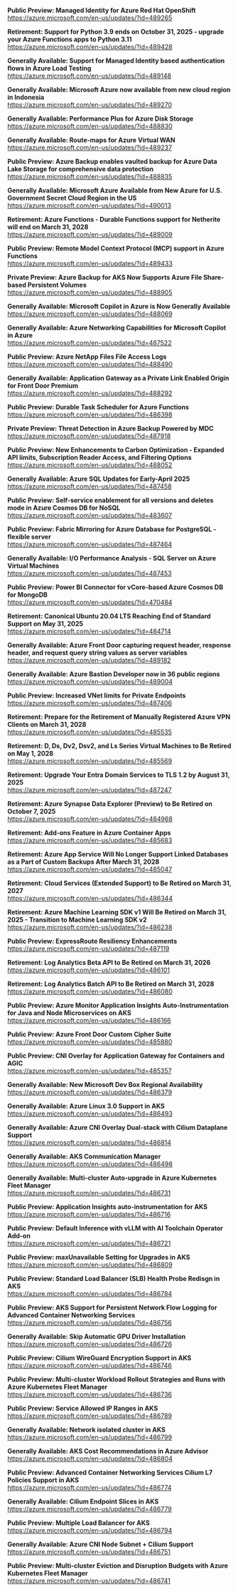 **Public Preview: Managed Identity for Azure Red Hat OpenShift**  
https://azure.microsoft.com/en-us/updates/?id=489265

**Retirement: Support for Python 3.9 ends on October 31, 2025 - upgrade your Azure Functions apps to Python 3.11**  
https://azure.microsoft.com/en-us/updates/?id=489428

**Generally Available: Support for Managed Identity based authentication flows in Azure Load Testing**  
https://azure.microsoft.com/en-us/updates/?id=489148

**Generally Available: Microsoft Azure now available from new cloud region in Indonesia**  
https://azure.microsoft.com/en-us/updates/?id=489270

**Generally Available: Performance Plus for Azure Disk Storage**  
https://azure.microsoft.com/en-us/updates/?id=488830

**Generally Available: Route-maps for Azure Virtual WAN**  
https://azure.microsoft.com/en-us/updates/?id=489237

**Public Preview: Azure Backup enables vaulted backup for Azure Data Lake Storage for comprehensive data protection**  
https://azure.microsoft.com/en-us/updates/?id=488835

**Generally Available: Microsoft Azure Available from New Azure for U.S. Government Secret Cloud Region in the US**  
https://azure.microsoft.com/en-us/updates/?id=490013

**Retirement: Azure Functions - Durable Functions support for Netherite will end on March 31, 2028**  
https://azure.microsoft.com/en-us/updates/?id=489009

**Public Preview: Remote Model Context Protocol (MCP) support in Azure Functions**  
https://azure.microsoft.com/en-us/updates/?id=489433

**Private Preview: Azure Backup for AKS Now Supports Azure File Share-based Persistent Volumes**  
https://azure.microsoft.com/en-us/updates/?id=488905

**Generally Available: Microsoft Copilot in Azure is Now Generally Available**  
https://azure.microsoft.com/en-us/updates/?id=488069

**Generally Available: Azure Networking Capabilities for Microsoft Copilot in Azure**  
https://azure.microsoft.com/en-us/updates/?id=487522

**Public Preview: Azure NetApp Files File Access Logs**  
https://azure.microsoft.com/en-us/updates/?id=488490

**Generally Available: Application Gateway as a Private Link Enabled Origin for Front Door Premium**  
https://azure.microsoft.com/en-us/updates/?id=488292

**Public Preview: Durable Task Scheduler for Azure Functions**  
https://azure.microsoft.com/en-us/updates/?id=486398

**Private Preview: Threat Detection in Azure Backup Powered by MDC**  
https://azure.microsoft.com/en-us/updates/?id=487918

**Public Preview: New Enhancements to Carbon Optimization - Expanded API limits, Subscription Reader Access, and Filtering Options**  
https://azure.microsoft.com/en-us/updates/?id=488052

**Generally Available: Azure SQL Updates for Early-April 2025**  
https://azure.microsoft.com/en-us/updates/?id=487458

**Public Preview: Self-service enablement for all versions and deletes mode in Azure Cosmos DB for NoSQL**  
https://azure.microsoft.com/en-us/updates/?id=483607

**Public Preview: Fabric Mirroring for Azure Database for PostgreSQL - flexible server**  
https://azure.microsoft.com/en-us/updates/?id=487464

**Generally Available: I/O Performance Analysis - SQL Server on Azure Virtual Machines**  
https://azure.microsoft.com/en-us/updates/?id=487453

**Public Preview: Power BI Connector for vCore-based Azure Cosmos DB for MongoDB**  
https://azure.microsoft.com/en-us/updates/?id=470484

**Retirement: Canonical Ubuntu 20.04 LTS Reaching End of Standard Support on May 31, 2025**  
https://azure.microsoft.com/en-us/updates/?id=484714

**Generally Available: Azure Front Door capturing request header, response header, and request query string values as server variables**  
https://azure.microsoft.com/en-us/updates/?id=489182

**Generally Available: Azure Bastion Developer now in 36 public regions**  
https://azure.microsoft.com/en-us/updates/?id=489004

**Public Preview: Increased VNet limits for Private Endpoints**  
https://azure.microsoft.com/en-us/updates/?id=487406

**Retirement: Prepare for the Retirement of Manually Registered Azure VPN Clients on March 31, 2028**  
https://azure.microsoft.com/en-us/updates/?id=485535

**Retirement: D, Ds, Dv2, Dsv2, and Ls Series Virtual Machines to Be Retired on May 1, 2028**  
https://azure.microsoft.com/en-us/updates/?id=485569

**Retirement: Upgrade Your Entra Domain Services to TLS 1.2 by August 31, 2025**  
https://azure.microsoft.com/en-us/updates/?id=487247

**Retirement: Azure Synapse Data Explorer (Preview) to Be Retired on October 7, 2025**  
https://azure.microsoft.com/en-us/updates/?id=484968

**Retirement: Add-ons Feature in Azure Container Apps**  
https://azure.microsoft.com/en-us/updates/?id=485683

**Retirement: Azure App Service Will No Longer Support Linked Databases as a Part of Custom Backups After March 31, 2028**  
https://azure.microsoft.com/en-us/updates/?id=485047

**Retirement: Cloud Services (Extended Support) to Be Retired on March 31, 2027**  
https://azure.microsoft.com/en-us/updates/?id=486344

**Retirement: Azure Machine Learning SDK v1 Will Be Retired on March 31, 2025 - Transition to Machine Learning SDK v2**  
https://azure.microsoft.com/en-us/updates/?id=486238

**Public Preview: ExpressRoute Resiliency Enhancements**  
https://azure.microsoft.com/en-us/updates/?id=487119

**Retirement: Log Analytics Beta API to Be Retired on March 31, 2026**  
https://azure.microsoft.com/en-us/updates/?id=486101

**Retirement: Log Analytics Batch API to Be Retired on March 31, 2028**  
https://azure.microsoft.com/en-us/updates/?id=486080

**Public Preview: Azure Monitor Application Insights Auto-Instrumentation for Java and Node Microservices on AKS**  
https://azure.microsoft.com/en-us/updates/?id=486166

**Public Preview: Azure Front Door Custom Cipher Suite**  
https://azure.microsoft.com/en-us/updates/?id=485880

**Public Preview: CNI Overlay for Application Gateway for Containers and AGIC**  
https://azure.microsoft.com/en-us/updates/?id=485357

**Generally Available: New Microsoft Dev Box Regional Availability**  
https://azure.microsoft.com/en-us/updates/?id=486379

**Generally Available: Azure Linux 3.0 Support in AKS**  
https://azure.microsoft.com/en-us/updates/?id=486493

**Generally Available: Azure CNI Overlay Dual-stack with Cilium Dataplane Support**  
https://azure.microsoft.com/en-us/updates/?id=486814

**Generally Available: AKS Communication Manager**  
https://azure.microsoft.com/en-us/updates/?id=486498

**Generally Available: Multi-cluster Auto-upgrade in Azure Kubernetes Fleet Manager**  
https://azure.microsoft.com/en-us/updates/?id=486731

**Public Preview: Application Insights auto-instrumentation for AKS**  
https://azure.microsoft.com/en-us/updates/?id=486716

**Public Preview: Default Inference with vLLM with AI Toolchain Operator Add-on**  
https://azure.microsoft.com/en-us/updates/?id=486721

**Public Preview: maxUnavailable Setting for Upgrades in AKS**  
https://azure.microsoft.com/en-us/updates/?id=486809

**Public Preview: Standard Load Balancer (SLB) Health Probe Redisgn in AKS**  
https://azure.microsoft.com/en-us/updates/?id=486784

**Public Preview: AKS Support for Persistent Network Flow Logging for Advanced Container Networking Services**  
https://azure.microsoft.com/en-us/updates/?id=486756

**Generally Available: Skip Automatic GPU Driver Installation**  
https://azure.microsoft.com/en-us/updates/?id=486726

**Public Preview: Cilium WireGuard Encryption Support in AKS**  
https://azure.microsoft.com/en-us/updates/?id=486746

**Public Preview: Multi-cluster Workload Rollout Strategies and Runs with Azure Kubernetes Fleet Manager**  
https://azure.microsoft.com/en-us/updates/?id=486736

**Public Preview: Service Allowed IP Ranges in AKS**  
https://azure.microsoft.com/en-us/updates/?id=486789

**Generally Available: Network isolated cluster in AKS**  
https://azure.microsoft.com/en-us/updates/?id=486799

**Generally Available: AKS Cost Recommendations in Azure Advisor**  
https://azure.microsoft.com/en-us/updates/?id=486804

**Public Preview: Advanced Container Networking Services Cilium L7 Policies Support in AKS**  
https://azure.microsoft.com/en-us/updates/?id=486774

**Generally Available: Cilium Endpoint Slices in AKS**  
https://azure.microsoft.com/en-us/updates/?id=486779

**Public Preview: Multiple Load Balancer for AKS**  
https://azure.microsoft.com/en-us/updates/?id=486794

**Generally Available: Azure CNI Node Subnet + Cilium Support**  
https://azure.microsoft.com/en-us/updates/?id=486751

**Public Preview: Multi-cluster Eviction and Disruption Budgets with Azure Kubernetes Fleet Manager**  
https://azure.microsoft.com/en-us/updates/?id=486741